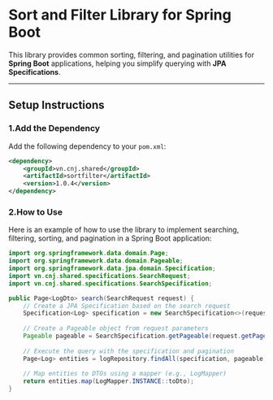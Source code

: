 # Sort and Filter Library for Spring Boot

This library provides common sorting, filtering, and pagination utilities for **Spring Boot** applications, helping you simplify querying with **JPA Specifications**.

---
## Setup Instructions

### 1.Add the Dependency

Add the following dependency to your `pom.xml`:

```xml
<dependency>
    <groupId>vn.cnj.shared</groupId>
    <artifactId>sortfilter</artifactId>
    <version>1.0.4</version>
</dependency>
```

### 2.How to Use

Here is an example of how to use the library to implement searching, filtering, sorting, and pagination in a Spring Boot application:

```java
import org.springframework.data.domain.Page;
import org.springframework.data.domain.Pageable;
import org.springframework.data.jpa.domain.Specification;
import vn.cnj.shared.specifications.SearchRequest;
import vn.cnj.shared.specifications.SearchSpecification;

public Page<LogDto> search(SearchRequest request) {
    // Create a JPA Specification based on the search request
    Specification<Log> specification = new SearchSpecification<>(request);
    
    // Create a Pageable object from request parameters
    Pageable pageable = SearchSpecification.getPageable(request.getPage(), request.getSize());
    
    // Execute the query with the specification and pagination
    Page<Log> entities = logRepository.findAll(specification, pageable);
    
    // Map entities to DTOs using a mapper (e.g., LogMapper)
    return entities.map(LogMapper.INSTANCE::toDto);
}
```
